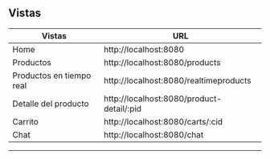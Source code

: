 ## Vistas
| Vistas                   | URL                                       |
|--------------------------|-------------------------------------------|
| Home                     | http://localhost:8080                     |
| Productos                | http://localhost:8080/products            |
| Productos en tiempo real | http://localhost:8080/realtimeproducts    |
| Detalle del producto     | http://localhost:8080/product-detail/:pid |
| Carrito                  | http://localhost:8080/carts/:cid          |
| Chat                     | http://localhost:8080/chat                |
***